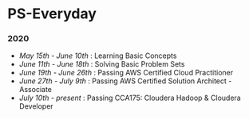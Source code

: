 # PS-Everyday
### 2020
* _May 15th - June 10th_  : Learning Basic Concepts
* _June 11th - June 18th_ : Solving Basic Problem Sets
* _June 19th - June 26th_ : Passing AWS Certified Cloud Practitioner
* _June 27th - July 9th_  : Passing AWS Certified Solution Architect - Associate
* _July 10th - present_   : Passing CCA175: Cloudera Hadoop & Cloudera Developer

